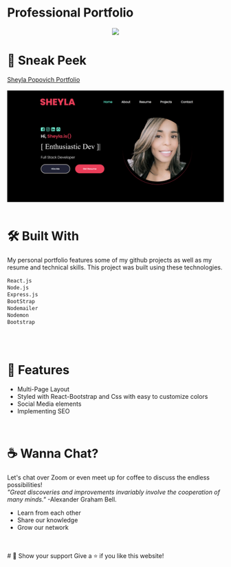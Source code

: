 # Professional Portfolio


<p align="center">
 <img src="https://readme-typing-svg.herokuapp.com/?lines=Hey,+there!!+I'm+Sheyla+Popovich✌👩;........welcome+to+my+page!!!"
      </p>

# 👀 Sneak Peek
[Sheyla Popovich Portfolio](https://sheyla-michelle-popovich.herokuapp.com/)
<br>
<br>
<img src="portfolio.png">
<br>
<br>

# 🛠️ Built With
My personal portfolio features some of my github projects as well as my resume and technical skills.
This project was built using these technologies.
````
React.js
Node.js
Express.js
BootStrap
Nodemailer
Nodemon
Bootstrap
````
<br>
<br>

# 📑 Features
- Multi-Page Layout
- Styled with React-Bootstrap and Css with easy to customize colors
- Social Media elements
- Implementing SEO
<br>

# ☕ Wanna Chat?
Let's chat over Zoom or even meet up for coffee to discuss the endless possibilities!<br>_"Great discoveries and improvements invariably involve the cooperation of many minds."_ <span>-Alexander Graham Bell.</span>
  *  Learn from each other
  *  Share our knowledge
  *  Grow our network
  <br>
<br>
# 🤝 Show your support
Give a ⭐ if you like this website!

